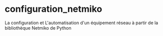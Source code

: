 # configuration_netmiko
La configuration et L'automatisation d'un équipement réseau à partir de la bibliothèque Netmiko de Python
